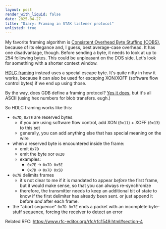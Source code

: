 ```yaml
---
layout: post
render_with_liquid: false
date: 2025-04-27
title: "Diary: Framing in STAK listener protocol"
unlisted: true
---
```


My favorite framing algorithm is [Consistent Overhead Byte Stuffing
(COBS)](https://en.wikipedia.org/wiki/Consistent_Overhead_Byte_Stuffing),
because of its elegance and, I guess, best average-case overhead. It has
one disadvantage, though. Before sending a byte, it needs to look at up
to 254 following bytes. This could be unpleasant on the DOS side. Let's
look for something with a shorter context window.

[HDLC
framing](https://en.wikipedia.org/wiki/High-Level_Data_Link_Control#Asynchronous_framing)
instead uses a special escape byte. It's quite nifty in how it works,
because it can also be used for escaping XON/XOFF (software flow control
bytes) if we end up using those.

By the way, does GDB define a framing protocol? [Yes it
does](https://ftp.gnu.org/old-gnu/Manuals/gdb/html_node/gdb_129.html),
but it's all ASCII (using hex numbers for blob transfers. eugh.)

So HDLC framing works like this:

- `0x7D`, `0x7E` are reserved bytes
  - if you are using software flow control, add XON (`0x11`) + XOFF
    (`0x13`) to this set
  - generally, you can add anything else that has special meaning on the
    wire
- when a reserved byte is encountered inside the frame:
  - emit `0x7D`
  - emit the byte xor `0x20`
  - examples:
    - `0x7E` -\> `0x7D 0x5E`
    - `0x7D` -\> `0x7D 0x5D`
- `0x7E` delimits frames
  - it's not clear to me if it is mandated to appear *before* the first
    frame, but it would make sense, so that you can always
    re-synchronize
  - therefore, the transmitter needs to keep an additional bit of state
    to know if the first delimiter has already been sent. or just append
    it before *and* after each frame.
- the "abort sequence" `0x7D 0x7E` ends a packet with an incomplete
  byte-stuff sequence, forcing the receiver to detect an error

Related RFC: <https://www.rfc-editor.org/rfc/rfc1549.html#section-4>
